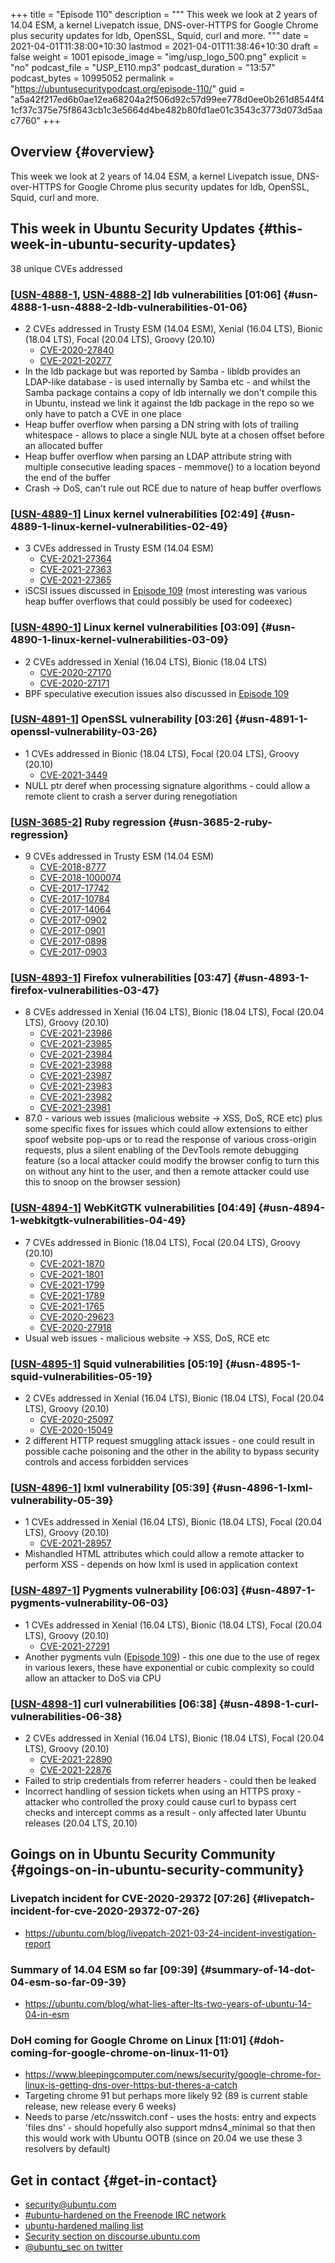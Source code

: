 +++
title = "Episode 110"
description = """
  This week we look at 2 years of 14.04 ESM, a kernel Livepatch issue,
  DNS-over-HTTPS for Google Chrome plus security updates for ldb, OpenSSL,
  Squid, curl and more.
  """
date = 2021-04-01T11:38:00+10:30
lastmod = 2021-04-01T11:38:46+10:30
draft = false
weight = 1001
episode_image = "img/usp_logo_500.png"
explicit = "no"
podcast_file = "USP_E110.mp3"
podcast_duration = "13:57"
podcast_bytes = 10995052
permalink = "https://ubuntusecuritypodcast.org/episode-110/"
guid = "a5a42f217ed6b0ae12ea68204a2f506d92c57d99ee778d0ee0b261d8544f41cf37c375e75f8643cb1c3e5664d4be482b80fd1ae01c3543c3773d073d5aac7760"
+++

## Overview {#overview}

This week we look at 2 years of 14.04 ESM, a kernel Livepatch issue,
DNS-over-HTTPS for Google Chrome plus security updates for ldb, OpenSSL,
Squid, curl and more.


## This week in Ubuntu Security Updates {#this-week-in-ubuntu-security-updates}

38 unique CVEs addressed


### [[USN-4888-1](https://ubuntu.com/security/notices/USN-4888-1), [USN-4888-2](https://ubuntu.com/security/notices/USN-4888-2)] ldb vulnerabilities [01:06] {#usn-4888-1-usn-4888-2-ldb-vulnerabilities-01-06}

-   2 CVEs addressed in Trusty ESM (14.04 ESM), Xenial (16.04 LTS), Bionic (18.04 LTS), Focal (20.04 LTS), Groovy (20.10)
    -   [CVE-2020-27840](https://ubuntu.com/security/CVE-2020-27840)
    -   [CVE-2021-20277](https://ubuntu.com/security/CVE-2021-20277)
-   In the ldb package but was reported by Samba - libldb provides an
    LDAP-like database - is used internally by Samba etc - and whilst the
    Samba package contains a copy of ldb internally we don't compile this in
    Ubuntu, instead we link it against the ldb package in the repo so we only
    have to patch a CVE in one place
-   Heap buffer overflow when parsing a DN string with lots of trailing
    whitespace - allows to place a single NUL byte at a chosen offset before
    an allocated buffer
-   Heap buffer overflow when parsing an LDAP attribute string with multiple
    consecutive leading spaces - memmove() to a location beyond the end of
    the buffer
-   Crash -> DoS, can't rule out RCE due to nature of heap buffer overflows


### [[USN-4889-1](https://ubuntu.com/security/notices/USN-4889-1)] Linux kernel vulnerabilities [02:49] {#usn-4889-1-linux-kernel-vulnerabilities-02-49}

-   3 CVEs addressed in Trusty ESM (14.04 ESM)
    -   [CVE-2021-27364](https://ubuntu.com/security/CVE-2021-27364)
    -   [CVE-2021-27363](https://ubuntu.com/security/CVE-2021-27363)
    -   [CVE-2021-27365](https://ubuntu.com/security/CVE-2021-27365)
-   iSCSI issues discussed in [Episode 109](https://ubuntusecuritypodcast.org/episode-109/) (most interesting was various heap
    buffer overflows that could possibly be used for codeexec)


### [[USN-4890-1](https://ubuntu.com/security/notices/USN-4890-1)] Linux kernel vulnerabilities [03:09] {#usn-4890-1-linux-kernel-vulnerabilities-03-09}

-   2 CVEs addressed in Xenial (16.04 LTS), Bionic (18.04 LTS)
    -   [CVE-2020-27170](https://ubuntu.com/security/CVE-2020-27170)
    -   [CVE-2020-27171](https://ubuntu.com/security/CVE-2020-27171)
-   BPF speculative execution issues also discussed in [Episode 109](https://ubuntusecuritypodcast.org/episode-109/)


### [[USN-4891-1](https://ubuntu.com/security/notices/USN-4891-1)] OpenSSL vulnerability [03:26] {#usn-4891-1-openssl-vulnerability-03-26}

-   1 CVEs addressed in Bionic (18.04 LTS), Focal (20.04 LTS), Groovy (20.10)
    -   [CVE-2021-3449](https://ubuntu.com/security/CVE-2021-3449)
-   NULL ptr deref when processing signature algorithms - could allow a
    remote client to crash a server during renegotiation


### [[USN-3685-2](https://ubuntu.com/security/notices/USN-3685-2)] Ruby regression {#usn-3685-2-ruby-regression}

-   9 CVEs addressed in Trusty ESM (14.04 ESM)
    -   [CVE-2018-8777](https://ubuntu.com/security/CVE-2018-8777)
    -   [CVE-2018-1000074](https://ubuntu.com/security/CVE-2018-1000074)
    -   [CVE-2017-17742](https://ubuntu.com/security/CVE-2017-17742)
    -   [CVE-2017-10784](https://ubuntu.com/security/CVE-2017-10784)
    -   [CVE-2017-14064](https://ubuntu.com/security/CVE-2017-14064)
    -   [CVE-2017-0902](https://ubuntu.com/security/CVE-2017-0902)
    -   [CVE-2017-0901](https://ubuntu.com/security/CVE-2017-0901)
    -   [CVE-2017-0898](https://ubuntu.com/security/CVE-2017-0898)
    -   [CVE-2017-0903](https://ubuntu.com/security/CVE-2017-0903)


### [[USN-4893-1](https://ubuntu.com/security/notices/USN-4893-1)] Firefox vulnerabilities [03:47] {#usn-4893-1-firefox-vulnerabilities-03-47}

-   8 CVEs addressed in Xenial (16.04 LTS), Bionic (18.04 LTS), Focal (20.04 LTS), Groovy (20.10)
    -   [CVE-2021-23986](https://ubuntu.com/security/CVE-2021-23986)
    -   [CVE-2021-23985](https://ubuntu.com/security/CVE-2021-23985)
    -   [CVE-2021-23984](https://ubuntu.com/security/CVE-2021-23984)
    -   [CVE-2021-23988](https://ubuntu.com/security/CVE-2021-23988)
    -   [CVE-2021-23987](https://ubuntu.com/security/CVE-2021-23987)
    -   [CVE-2021-23983](https://ubuntu.com/security/CVE-2021-23983)
    -   [CVE-2021-23982](https://ubuntu.com/security/CVE-2021-23982)
    -   [CVE-2021-23981](https://ubuntu.com/security/CVE-2021-23981)
-   87.0 - various web issues (malicious website -> XSS, DoS, RCE etc) plus
    some specific fixes for issues which could allow extensions to either
    spoof website pop-ups or to read the response of various cross-origin
    requests, plus a silent enabling of the DevTools remote debugging feature
    (so a local attacker could modify the browser config to turn this on
    without any hint to the user, and then a remote attacker could use this
    to snoop on the browser session)


### [[USN-4894-1](https://ubuntu.com/security/notices/USN-4894-1)] WebKitGTK vulnerabilities [04:49] {#usn-4894-1-webkitgtk-vulnerabilities-04-49}

-   7 CVEs addressed in Bionic (18.04 LTS), Focal (20.04 LTS), Groovy (20.10)
    -   [CVE-2021-1870](https://ubuntu.com/security/CVE-2021-1870)
    -   [CVE-2021-1801](https://ubuntu.com/security/CVE-2021-1801)
    -   [CVE-2021-1799](https://ubuntu.com/security/CVE-2021-1799)
    -   [CVE-2021-1789](https://ubuntu.com/security/CVE-2021-1789)
    -   [CVE-2021-1765](https://ubuntu.com/security/CVE-2021-1765)
    -   [CVE-2020-29623](https://ubuntu.com/security/CVE-2020-29623)
    -   [CVE-2020-27918](https://ubuntu.com/security/CVE-2020-27918)
-   Usual web issues - malicious website -> XSS, DoS, RCE etc


### [[USN-4895-1](https://ubuntu.com/security/notices/USN-4895-1)] Squid vulnerabilities [05:19] {#usn-4895-1-squid-vulnerabilities-05-19}

-   2 CVEs addressed in Xenial (16.04 LTS), Bionic (18.04 LTS), Focal (20.04 LTS), Groovy (20.10)
    -   [CVE-2020-25097](https://ubuntu.com/security/CVE-2020-25097)
    -   [CVE-2020-15049](https://ubuntu.com/security/CVE-2020-15049)
-   2 different HTTP request smuggling attack issues - one could result in
    possible cache poisoning and the other in the ability to bypass security
    controls and access forbidden services


### [[USN-4896-1](https://ubuntu.com/security/notices/USN-4896-1)] lxml vulnerability [05:39] {#usn-4896-1-lxml-vulnerability-05-39}

-   1 CVEs addressed in Xenial (16.04 LTS), Bionic (18.04 LTS), Focal (20.04 LTS), Groovy (20.10)
    -   [CVE-2021-28957](https://ubuntu.com/security/CVE-2021-28957)
-   Mishandled HTML attributes which could allow a remote attacker to perform
    XSS - depends on how lxml is used in application context


### [[USN-4897-1](https://ubuntu.com/security/notices/USN-4897-1)] Pygments vulnerability [06:03] {#usn-4897-1-pygments-vulnerability-06-03}

-   1 CVEs addressed in Xenial (16.04 LTS), Bionic (18.04 LTS), Focal (20.04 LTS), Groovy (20.10)
    -   [CVE-2021-27291](https://ubuntu.com/security/CVE-2021-27291)
-   Another pygments vuln ([Episode 109](https://ubuntusecuritypodcast.org/episode-109/)) - this one due to the use of regex in
    various lexers, these have exponential or cubic complexity so could allow
    an attacker to DoS via CPU


### [[USN-4898-1](https://ubuntu.com/security/notices/USN-4898-1)] curl vulnerabilities [06:38] {#usn-4898-1-curl-vulnerabilities-06-38}

-   2 CVEs addressed in Xenial (16.04 LTS), Bionic (18.04 LTS), Focal (20.04 LTS), Groovy (20.10)
    -   [CVE-2021-22890](https://ubuntu.com/security/CVE-2021-22890)
    -   [CVE-2021-22876](https://ubuntu.com/security/CVE-2021-22876)
-   Failed to strip credentials from referrer headers - could then be leaked
-   Incorrect handling of session tickets when using an HTTPS proxy -
    attacker who controlled the proxy could cause curl to bypass cert checks
    and intercept comms as a result - only affected later Ubuntu releases
    (20.04 LTS, 20.10)


## Goings on in Ubuntu Security Community {#goings-on-in-ubuntu-security-community}


### Livepatch incident for CVE-2020-29372 [07:26] {#livepatch-incident-for-cve-2020-29372-07-26}

-   <https://ubuntu.com/blog/livepatch-2021-03-24-incident-investigation-report>


### Summary of 14.04 ESM so far [09:39] {#summary-of-14-dot-04-esm-so-far-09-39}

-   <https://ubuntu.com/blog/what-lies-after-lts-two-years-of-ubuntu-14-04-in-esm>


### DoH coming for Google Chrome on Linux [11:01] {#doh-coming-for-google-chrome-on-linux-11-01}

-   <https://www.bleepingcomputer.com/news/security/google-chrome-for-linux-is-getting-dns-over-https-but-theres-a-catch>
-   Targeting chrome 91 but perhaps more likely 92 (89 is current stable
    release, new release every 6 weeks)
-   Needs to parse /etc/nsswitch.conf - uses the hosts: entry and expects
    'files dns' - should hopefully also support mdns4\_minimal so that then
    this would work with Ubuntu OOTB (since on 20.04 we use these 3 resolvers
    by default)


## Get in contact {#get-in-contact}

-   [security@ubuntu.com](mailto:security@ubuntu.com)
-   [#ubuntu-hardened on the Freenode IRC network](http://webchat.freenode.net/#ubuntu-hardened)
-   [ubuntu-hardened mailing list](https://lists.ubuntu.com/mailman/listinfo/ubuntu-hardened)
-   [Security section on discourse.ubuntu.com](https://discourse.ubuntu.com/c/security)
-   [@ubuntu\_sec on twitter](https://twitter.com/ubuntu%5Fsec)
